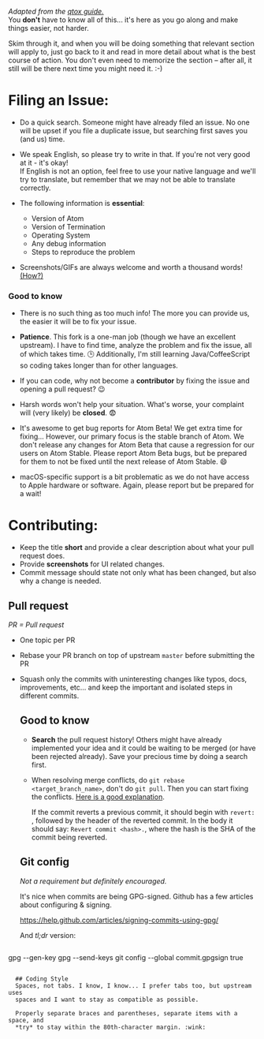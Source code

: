 *Adapted from the [qtox guide.](https://github.com/qTox/qTox/blob/master/CONTRIBUTING.md)*  
You **don't** have to know all of this... it's here as you go along and make
things easier, not harder.

Skim through it, and when you will be doing something that relevant section will
apply to, just go back to it and read in more detail about what is the best
course of action. You don't even need to memorize the section – after all, it
still will be there next time you might need it. :-)

# Filing an Issue:
 * Do a quick search. Someone might have already filed an issue.
 No one will be upset if you file a duplicate issue, but searching first saves
 you (and us) time.

 * We speak English, so please try to write in that. If you're not very good at
 it - it's okay!  
 If English is not an option, feel free to use your native language and we'll
 try to translate, but remember that we may not be able to translate correctly.

 * The following information is **essential**:
	* Version of Atom
 	* Version of Termination
 	* Operating System
 	* Any debug information
 	* Steps to reproduce the problem


 * Screenshots/GIFs are always welcome and worth a thousand words!
 [(How?)](https://help.github.com/articles/file-attachments-on-issues-and-pull-requests)

### Good to know
 * There is no such thing as too much info! The more you can provide us, the
 easier it will be to fix your issue.

 * **Patience**. This fork is a one-man job (though we have an excellent upstream).
 I have to find time, analyze the problem and fix the issue, all of which takes
 time. :clock3: Additionally, I'm still learning Java/CoffeeScript so coding
 takes longer than for other languages.

 * If you can code, why not become a **contributor** by fixing the issue and
  opening a pull request? :wink:

 * Harsh words won't help your situation. What's worse, your complaint
  will (very likely) be **closed**. :fearful:

 * It's awesome to get bug reports for Atom Beta! We get extra time for fixing...
 However, our primary focus is the stable branch of Atom. We don't release any
 changes for Atom Beta that cause a regression for our users on Atom Stable.
 Please report Atom Beta bugs, but be prepared for them to not be fixed
 until the next release of Atom Stable. :smile:

 * macOS-specific support is a bit problematic as we do not have access to Apple
 hardware or software. Again, please report but be prepared for a wait!

# Contributing:
* Keep the title **short** and provide a clear description about what your pull
  request does.
* Provide **screenshots** for UI related changes.
* Commit message should state not only what has been changed, but also why a
  change is needed.

## Pull request

*PR = Pull request*
* One topic per PR
* Rebase your PR branch on top of upstream `master` before submitting the PR
* Squash only the commits with uninteresting changes like typos, docs,
  improvements, etc… and keep the important and isolated steps in different
  commits.

  ## Good to know
  * **Search** the pull request history! Others might have already implemented
    your idea and it could be waiting to be merged (or have been rejected
    already). Save your precious time by doing a search first.
  * When resolving merge conflicts, do `git rebase <target_branch_name>`, don't
    do `git pull`. Then you can start fixing the conflicts.  [Here is a good
    explanation](https://www.atlassian.com/git/tutorials/merging-vs-rebasing).

	If the commit reverts a previous commit, it should begin with `revert: `,
	followed by the header of the reverted commit. In the body it should say:
	`Revert commit <hash>.`, where the hash is the SHA of the commit being
	reverted.

  ## Git config

	*Not a requirement but definitely encouraged.*

	It's nice when commits are being GPG-signed.  Github has a few articles about
	configuring & signing.

	https://help.github.com/articles/signing-commits-using-gpg/

	And *tl;dr* version:

	```
gpg --gen-key
gpg --send-keys <your generated key ID>
git config --global commit.gpgsign true
```

  ## Coding Style
  Spaces, not tabs. I know, I know... I prefer tabs too, but upstream uses
  spaces and I want to stay as compatible as possible.

  Properly separate braces and parentheses, separate items with a space, and
  *try* to stay within the 80th-character margin. :wink:
